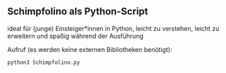## Schimpfolino als Python-Script

ideal für (junge) Einsteiger*innen in Python, leicht zu verstehen, leicht zu erweitern und spaßig während der Ausführung

Aufruf (es werden keine externen Bibliotheken benötigt):
```shell
python3 Schimpfolino.py
```
